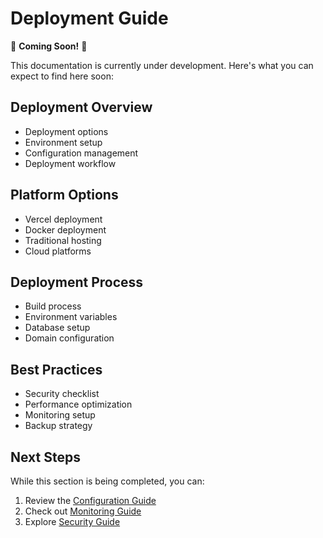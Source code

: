 # Deployment Guide

🚧 **Coming Soon!** 🚧

This documentation is currently under development. Here's what you can expect to find here soon:

## Deployment Overview
- Deployment options
- Environment setup
- Configuration management
- Deployment workflow

## Platform Options
- Vercel deployment
- Docker deployment
- Traditional hosting
- Cloud platforms

## Deployment Process
- Build process
- Environment variables
- Database setup
- Domain configuration

## Best Practices
- Security checklist
- Performance optimization
- Monitoring setup
- Backup strategy

## Next Steps
While this section is being completed, you can:
1. Review the [Configuration Guide](/docs/deployment/configuration)
2. Check out [Monitoring Guide](/docs/deployment/monitoring)
3. Explore [Security Guide](/docs/deployment/security) 